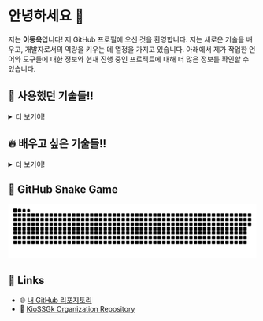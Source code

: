# 안녕하세요 👋

저는 **이동욱**입니다! 제 GitHub 프로필에 오신 것을 환영합니다. 저는 새로운 기술을 배우고, 개발자로서의 역량을 키우는 데 열정을 가지고 있습니다. 아래에서 제가 작업한 언어와 도구들에 대한 정보와 현재 진행 중인 프로젝트에 대해 더 많은 정보를 확인할 수 있습니다.

## 🍇 사용했던 기술들!!

<details>
  <summary>더 보기이!</summary>

  <p align="center">
    <img src="https://img.shields.io/badge/Java-007396?style=for-the-badge&logo=java&logoColor=white"/>
    <img src="https://img.shields.io/badge/Spring%20Boot-6DB33F?style=for-the-badge&logo=spring-boot&logoColor=white"/>
    <img src="https://img.shields.io/badge/MyBatis-B82E2E?style=for-the-badge&logo=MyBatis&logoColor=white"/>
    <img src="https://img.shields.io/badge/JPA-2E2E2E?style=for-the-badge&logo=Hibernate&logoColor=white"/>
    <img src="https://img.shields.io/badge/MySQL-4479A1?style=for-the-badge&logo=mysql&logoColor=white"/>
    <img src="https://img.shields.io/badge/Next.js-000000?style=for-the-badge&logo=nextdotjs&logoColor=white"/>
    <img src="https://img.shields.io/badge/JavaScript-F7DF1E?style=for-the-badge&logo=javascript&logoColor=black"/>
    <img src="https://img.shields.io/badge/HTML5-E34F26?style=for-the-badge&logo=html5&logoColor=white"/>
    <img src="https://img.shields.io/badge/CSS3-1572B6?style=for-the-badge&logo=css3&logoColor=white"/>
    <img src="https://img.shields.io/badge/Amazon%20AWS-232F3E?style=for-the-badge&logo=amazon-aws&logoColor=white"/>
    <img src="https://img.shields.io/badge/EC2-FF9900?style=for-the-badge&logo=amazon-ec2&logoColor=white"/>
    <img src="https://img.shields.io/badge/RDS-527FFF?style=for-the-badge&logo=amazon-rds&logoColor=white"/>
    <img src="https://img.shields.io/badge/React-61DAFB?style=for-the-badge&logo=react&logoColor=black"/>
    <img src="https://img.shields.io/badge/GitHub%20Actions-2088FF?style=for-the-badge&logo=github-actions&logoColor=white"/>
    <img src="https://img.shields.io/badge/Git-F05032?style=for-the-badge&logo=git&logoColor=white"/>
    <img src="https://img.shields.io/badge/GitHub-181717?style=for-the-badge&logo=github&logoColor=white"/>
    <img src="https://img.shields.io/badge/Firebase-FFCA28?style=for-the-badge&logo=firebase&logoColor=black"/>
    <img src="https://img.shields.io/badge/CoolSMS-2B579A?style=for-the-badge&logo=twilio&logoColor=white"/>
    <img src="https://img.shields.io/badge/JWT-000000?style=for-the-badge&logo=json-web-tokens&logoColor=white"/>
    <img src="https://img.shields.io/badge/Amazon%20S3-569A31?style=for-the-badge&logo=amazon-s3&logoColor=white"/>
    <img src="https://img.shields.io/badge/TypeScript-3178C6?style=for-the-badge&logo=typescript&logoColor=white"/>
    <img src="https://img.shields.io/badge/Docker-2496ED?style=for-the-badge&logo=docker&logoColor=white"/>
    <img src="https://img.shields.io/badge/Toss%20Payments-1F8DD6?style=for-the-badge&logo=readme&logoColor=white"/>
    <img src="https://img.shields.io/badge/Axios-5A29E4?style=for-the-badge&logo=axios&logoColor=white"/>
    <img src="https://img.shields.io/badge/Tailwind%20CSS-06B6D4?style=for-the-badge&logo=tailwindcss&logoColor=white"/>
  </p>

</details>

## 🔥 배우고 싶은 기술들!!

<details>
  <summary>더 보기이!</summary>

  <p align="center">
    <img src="https://img.shields.io/badge/Redis-DC382D?style=for-the-badge&logo=redis&logoColor=white"/>
    <img src="https://img.shields.io/badge/TTS-002E5E?style=for-the-badge&logo=readme&logoColor=white"/>
  </p>

</details>

## 🐍 GitHub Snake Game

<picture>
  <source media="(prefers-color-scheme: dark)" srcset="dist/github-snake-dark.svg" />
  <source media="(prefers-color-scheme: light)" srcset="dist/github-snake.svg" />
  <img alt="github-snake" src="dist/github-snake.svg" />
</picture>

<!-- snake -->

## 🔗 Links

- 🌐 [내 GitHub 리포지토리](https://github.com/leedonguk0809?tab=repositories)
- 📝 [KioSSGk Organization Repository](https://github.com/KioSSGk/kiossgk)

